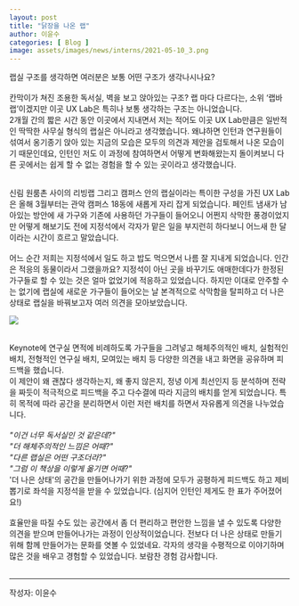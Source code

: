 ```yaml
---
layout: post
title: "닭장을 나온 랩"
author: 이윤수
categories: [ Blog ]
image: assets/images/news/interns/2021-05-10_3.png
---
```


랩실 구조를 생각하면 여러분은 보통 어떤 구조가 생각나시나요? <br>
<br>
칸막이가 쳐진 조용한 독서실, 벽을 보고 앉아있는 구조? 랩 마다 다르다는, 소위 ‘랩바랩’이겠지만 이곳 UX Lab은 특히나 보통 생각하는 구조는 아니었습니다. <br>
2개월 간의 짧은 시간 동안 이곳에서 지내면서 저는 적어도 이곳 UX Lab만큼은 일반적인 딱딱한 사무실 형식의 랩실은 아니라고 생각했습니다. 왜냐하면 인턴과 연구원들이 섞여서 옹기종기 앉아 있는 지금의 모습은 모두의 의견과 제안을 검토해서 나온 모습이기 때문인데요, 인턴인 저도 이 과정에 참여하면서 어떻게 변화해왔는지 돌이켜보니 다른 곳에서는 쉽게 할 수 없는 경험을 할 수 있는 곳이라고 생각했습니다.<br><br>

신림 원룸촌 사이의 리빙랩 그리고 캠퍼스 안의 랩실이라는 특이한 구성을 가진 UX Lab은 올해 3월부터는 관악 캠퍼스 18동에 새롭게 자리 잡게 되었습니다. 페인트 냄새가 남아있는 방안에 새 가구와 기존에 사용하던 가구들이 들어오니 어쩐지 삭막한 풍경이었지만 어떻게 해보기도 전에 지정석에서 각자가 맡은 일을 부지런히 하다보니 어느새 한 달이라는 시간이 흐르고 말았습니다.<br>
<br>
어느 순간 저희는 지정석에서 일도 하고 밥도 먹으면서 나름 잘 지내게 되었습니다. 인간은 적응의 동물이라서 그랬을까요? 지정석이 아닌 곳을 바꾸기도 애매한데다가 한정된 가구들로 할 수 있는 것은 얼마 없었기에 적응하고 있었습니다. 하지만 이대로 안주할 수는 없기에 랩실에 새로운 가구들이 들어오는 날 본격적으로 삭막함을 탈피하고 더 나은 상태로 랩실을 바꿔보고자 여러 의견을 모아보았습니다.<br>
 
 <img src="{{site.baseurl}}/assets/images/news/interns/2021-05-10_3.png">

<br> Keynote에 연구실 면적에 비례하도록 가구들을 그려넣고 해체주의적인 배치, 실험적인 배치, 전형적인 연구실 배치, 모여있는 배치 등 다양한 의견을 내고 화면을 공유하며 피드백을 했습니다. 
<br>이 제안이 왜 괜찮다 생각하는지, 왜 좋지 않은지, 정녕 이게 최선인지 등 분석하며 전략을 짜듯이 적극적으로 피드백을 주고 다수결에 따라 지금의 배치를 얻게 되었습니다. 특히 목적에 따라 공간을 분리하면서 이런 저런 배치를 하면서 자유롭게 의견을 나누었습니다.
<br><br>
<i>"이건 너무 독서실인 것 같은데?"<br>
"더 해체주의적인 느낌은 어때?"<br>
"다른 랩실은 어떤 구조더라?"<br>
"그럼 이 책상을 이렇게 옮기면 어때?"</i>
<br>
'더 나은 상태'의 공간을 만들어나가기 위한 과정에 모두가 공평하게 피드백도 하고 제비뽑기로 좌석을 지정석을 받을 수 있었습니다. (심지어 인턴인 제게도 한 표가 주어졌어요!) 
<br> <br>효율만을 따질 수도 있는 공간에서 좀 더 편리하고 편안한 느낌을 낼 수 있도록 다양한 의견을 받으며 만들어나가는 과정이 인상적이었습니다. 전보다 더 나은 상태로 만들기 위해 함께 만들어가는 문화를 엿볼 수 있었네요. 각자의 생각을 수평적으로 이야기하며 많은 것을 배우고 경험할 수 있었습니다. 보람찬 경험 감사합니다.
<br><br>
<hr>
작성자: 이윤수 <br>